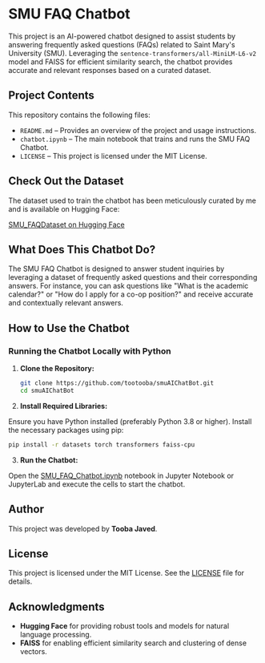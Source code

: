 # SMU FAQ Chatbot

This project is an AI-powered chatbot designed to assist students by answering frequently asked questions (FAQs) related to Saint Mary's University (SMU). Leveraging the `sentence-transformers/all-MiniLM-L6-v2` model and FAISS for efficient similarity search, the chatbot provides accurate and relevant responses based on a curated dataset.

## Project Contents

This repository contains the following files:

- `README.md` – Provides an overview of the project and usage instructions.
- `chatbot.ipynb` – The main notebook that trains and runs the SMU FAQ Chatbot.
- `LICENSE` – This project is licensed under the MIT License.

## Check Out the Dataset

The dataset used to train the chatbot has been meticulously curated by me and is available on Hugging Face:

[SMU_FAQDataset on Hugging Face](https://huggingface.co/datasets/tootooba/SMU_FAQDataset)

## What Does This Chatbot Do?

The SMU FAQ Chatbot is designed to answer student inquiries by leveraging a dataset of frequently asked questions and their corresponding answers. For instance, you can ask questions like "What is the academic calendar?" or "How do I apply for a co-op position?" and receive accurate and contextually relevant answers.

## How to Use the Chatbot

### Running the Chatbot Locally with Python

1. **Clone the Repository:**

   ```bash
   git clone https://github.com/tootooba/smuAIChatBot.git
   cd smuAIChatBot

2. **Install Required Libraries:**

  Ensure you have Python installed (preferably Python 3.8 or higher). Install the necessary packages  using pip:
  
   ```bash
  pip install -r datasets torch transformers faiss-cpu

```
3. **Run the Chatbot:**

Open the [SMU_FAQ_Chatbot.ipynb](https://github.com/toobajaved/smuAIChatBot/blob/main/chatbot.ipynb) notebook in Jupyter Notebook or JupyterLab and execute the cells to start the chatbot.

## Author

This project was developed by **Tooba Javed**.

## License

This project is licensed under the MIT License. See the [LICENSE](https://github.com/toobajaved/smuAIChatBot/blob/main/LICENSE) file for details.

## Acknowledgments

- **Hugging Face** for providing robust tools and models for natural language processing.
- **FAISS** for enabling efficient similarity search and clustering of dense vectors.



